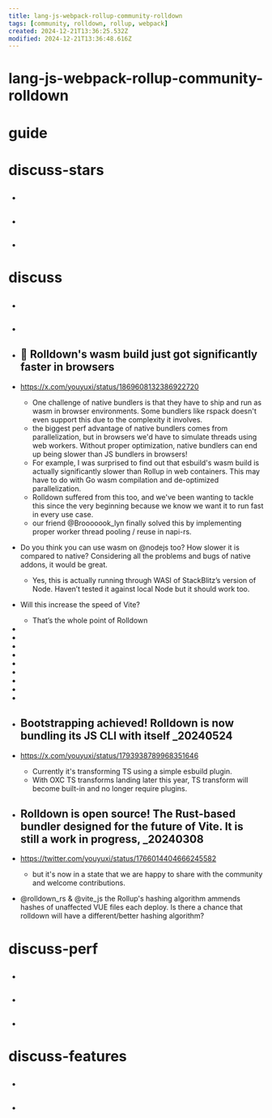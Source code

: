 ```yaml
---
title: lang-js-webpack-rollup-community-rolldown
tags: [community, rolldown, rollup, webpack]
created: 2024-12-21T13:36:25.532Z
modified: 2024-12-21T13:36:48.616Z
---
```


# lang-js-webpack-rollup-community-rolldown

# guide

# discuss-stars
- ## 

- ## 

- ## 
# discuss
- ## 

- ## 

- ## 🤔 Rolldown's wasm build just got significantly faster in browsers
- https://x.com/youyuxi/status/1869608132386922720
  - One challenge of native bundlers is that they have to ship and run as wasm in browser environments. Some bundlers like rspack doesn't even support this due to the complexity it involves.
  - the biggest perf advantage of native bundlers comes from parallelization, but in browsers we'd have to simulate threads using web workers. Without proper optimization, native bundlers can end up being slower than JS bundlers in browsers!
  - For example, I was surprised to find out that esbuild's wasm build is actually significantly slower than Rollup in web containers. This may have to do with Go wasm compilation and de-optimized parallelization.
  - Rolldown suffered from this too, and we've been wanting to tackle this since the very beginning because we know we want it to run fast in every use case.
  - our friend @Brooooook_lyn finally solved this by implementing proper worker thread pooling / reuse in napi-rs.

- Do you think you can use wasm on @nodejs too? How slower it is compared to native? Considering all the problems and bugs of native addons, it would be great.
  - Yes, this is actually running through WASI of StackBlitz’s version of Node. Haven’t tested it against local Node but it should work too.

- Will this increase the speed of Vite?
  - That’s the whole point of Rolldown

- 
- 
- 
- 
- 
- 
- 
- 
- 

- ## Bootstrapping achieved! Rolldown is now bundling its JS CLI with itself _20240524
- https://x.com/youyuxi/status/1793938789968351646
  - Currently it's transforming TS using a simple esbuild plugin. 
  - With OXC TS transforms landing later this year, TS transform will become built-in and no longer require plugins.

- ## Rolldown is open source! The Rust-based bundler designed for the future of Vite. It is still a work in progress, _20240308
- https://twitter.com/youyuxi/status/1766014404666245582
  - but it's now in a state that we are happy to share with the community and welcome contributions.

- @rolldown_rs & @vite_js the Rollup's hashing algorithm ammends hashes of unaffected VUE files each deploy. Is there a chance that rolldown will have a different/better hashing algorithm?
# discuss-perf
- ## 

- ## 

- ## 
# discuss-features
- ## 

- ## 
